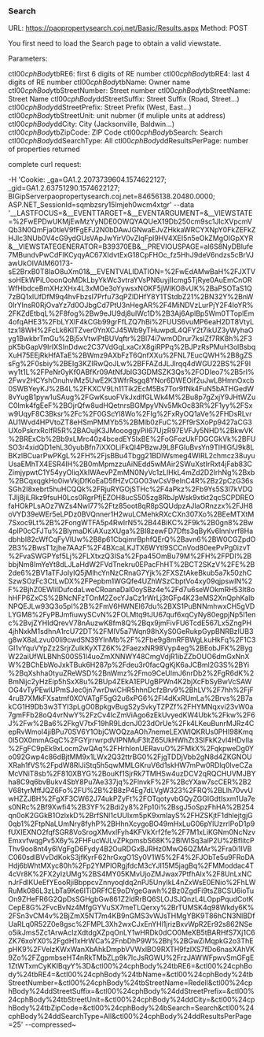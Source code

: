 ### Search ###

URL: https://paopropertysearch.coj.net/Basic/Results.aspx
Method: POST

You first need to load the Search page to obtain a valid viewstate.


Parameters:

ctl00$cphBody$tbRE6: first 6 digits of RE number
ctl00$cphBody$tbRE4: last 4 digits of RE number
ctl00$cphBody$tbName: Owner name
ctl00$cphBody$tbStreetNumber:  Street number
ctl00$cphBody$tbStreetName: Street Name
ctl00$cphBody$ddStreetSuffix: Street Suffix (Road, Street...)
ctl00$cphBody$ddStreetPrefix: Street Prefix (West, East...)
ctl00$cphBody$tbStreetUnit: unit nubmer (if muliple units at address)
ctl00$cphBody$ddCity: City (Jacksonville, Baldwin...)
ctl00$cphBody$tbZipCode: ZIP Code
ctl00$cphBody$bSearch: Search
ctl00$cphBody$ddSearchType: All
ctl00$cphBody$ddResultsPerPage: number of properties returned


complete curl request:

-H 'Cookie: _ga=GA1.2.2073739604.1574622127; _gid=GA1.2.63751290.1574622127; BIGipServerpaopropertysearch.coj.net=84656138.20480.0000; ASP.NET_SessionId=sqmbzsry15lmjeh0wcm4xtgr' --data '__LASTFOCUS=&__EVENTTARGET=&__EVENTARGUMENT=&__VIEWSTATE=%2FwEPDwUKMjEwMzYyNDE0OWQYAQUeX19Db250cm9sc1JlcXVpcmVQb3N0QmFja0tleV9fFgEFJ2N0bDAwJGNwaEJvZHkkaWRCYXNpY0FkZEFkZHJlc3NUb0V4cG9ydGUsVApJwYirV0vZIqFpl9HV4XEI5n5eOkZMgOIGpXYR&__VIEWSTATEGENERATOR=B39370EB&__PREVIOUSPAGE=al6S8NyDBlufe7MBundvPwCdFlKCyqyAC67XIdvtExG18CpFHOc_fz5HhJ9deV6ndzs5cBrVJawUkOlVAlM60173-sE2BrxB0T8IaO8uXm01&__EVENTVALIDATION=%2FwEdAMwBaH%2FJXTVsoHEkWPiL0oonQoMDkLbyYkWc3vtraYVsPN6uyjIIcmg5TjRye0AuEmCnORWfHbdceBmXHzXHx4L3xMOe3oYywsxNOKF5jWlKO8vUK%2BaPSOTaS1Q7zBQ1xlUfDfM9q4hvFbzsI7Prfu73qPZlDHfY8Y1TStdbZ21%2BN32Y%2BnW0IrYInsR0RjOvaYz7d0OJbgCd7PtU3nHegAR%2F4MiNDVzLurPjY2F4IoYR%2FKZdEtbqL%2F8fog%2Bw9eJU9dj8uIWc1D%2B3Aj6AplBp5Wm0TToplEm4ofqAHE3%2FbLYXlF4kCGb99grFfLZQ7hBi%2FUUS6vuMP6eaH2DT8VtyLtzx18WH%2FcLk6KlTZver0YnXCJ45Wb9yTHuwpdL4QFY2t7ikUZ3yWyhaOyg1BwkbrTmGu%2Bj5xVtwlPtBUVqftr%2Bl74i7wmODrur7ksIZf7RK8h%2F3pK5bGapV9IrIXSInDdwc2C37VdGqLxaCrX8giRPPq%2BJPzRsPMuH3olBsbqXuH75EEjRkHfATaE%2BWmz9AXbFzT6QnfXXu%2FNL7EucQWH%2B8gZSsFg%2F0sbiy%2BEIg3KZIRwQoJLw%2BFFAZdJLJlrqq4dWGU22BS%2F9Iwy1t1L%2FPeNr0yKf0ABfKr09AtNfJbIG3GDMSZK3Qs%2FODIeo7%2B5rI%2Fwv2HCYshOnuhviMz5UwE2K3WfrRsgq8YNor6DWEOif2uJwL8HmnOxcb0SWBYeyKJ%2B4L%2FKXCV9Lh11Tik2EcM5Bs7Tor9fNk4FuN5bATHGedW8vYugB1pyw1uSAug%2FGwKsuoFVkJxdlfGLWk4M%2Bu8p7gZxjY9JHtWZuC0Imk4fgEeF%2BOjrQfw8udHQetnrsBGMpyVNv5MkOc83R%2F1yy%2FSxw9UqyF8C3Bksr%2Fc%2F0GScYl8Wo%2FIg%2FxRyOQ1aVe%2FHDsRLvrAU1Wvd4HPVtoZT8eHSmPMMYb5%2BMlb0zFuC%2Ff9rSXoPp9427aCG3UXoPskrxRcIfR5R%2BAOujK3JMoooggyPiI67UjzR97EVFJy5NHD%2BkwVK%2BRExCb%2Bb9xLMrc40z4bcedEY5IxBE%2FoGFozUkFDGCGkVk%2BFUSO3r4xidQD1ehL30yubBfn7iXXOLiFkQl4PBzwJ9L8FGIuBvsYn9TlHlGfJ9k8LBKzlBCuarPwPKgL%2FH%2FjsBBu4Tbgg21BDlWsmeg4WIRL2chmcz38uyuUsaEMhTX4ESR4IH%2B0mMpmzzuAiNEdd5wMAir2SWuXstIrRxt4jFab83CZimjypwtC1Y54yyOliqXkIWAevPZmMN0NyVc1zLlHkL4mZd2D2IrhNg%2Bxb%2BCqxqgkHo0iwVkjDfKoEaD5fHZvCGO03wCsV9eInC4R%2Bz2pCzG36sSGh2I8xebrt5huHCQQk%2FRjuRYGOjSTHc%2F4aPkz%2Fb9Ys5S3l7kVDQTJIj8jiLRkz9fsuH0Lcs0RgrPfjEZOH8ucS505zg8RbJpWsk9xtkt2qcSCPDREOfaHOkPLsAOz7WZs4Nwl77%2Ftz85oot8qR8pSQUdpzAJlaORnzzx%2FJH8oVYD39eWEr5eLPDz0BVQnner1H2wuLCMehkRXcCXn307Xo%2BEeMTXtM7Sxoc9Lt%2B%2FongWTFA5p4RwIrN5%2B44BiKC%2F9k%2B0gn8%2Bw4plP0cCFJTu%2BlymaDKiAXuzXUga%2BI8zewFD7Dfts3qByKv6lnnlvrf8HadbhbI82cWfCqFyVlUw%2B8p61CbqimrBphfQErQ%2Bavn6%2BW0CGZpdO2B3%2BwsT1zjhe7AAzF%2F4BXcaLKJTX6WYtI9SCCnVod80eePvPg0izvT%2FvaSWGPYsf5Lj%2FLXtxzQ3ISa%2Fpa45OmBu79M%2FH%2FPDl%2BbbjNm8ImYeYt8dLJLaHdW2FVdTnekru0EPacFhHT%2BCT2SKzV%2FE%2B2de6%2BV1aTFJoIyIQ5jMlhcYnNzCRnaG7Yjk%2FXSZtAkeBkub5a7k50zhCSzwSOzFc3CtLwDX%2FPepbm1WGQfe4UZhWSzCbptVo4xy09qjpswIN%2F%2BjhZ0EWlilDufcdaLweCRoanaDaI0oySBz4e%2Fd7u6seWOkmRH53It8ohHFP6ZxCS%2BNcNFzTOnM2ZocYJaCz1rWrLj3tGFp4K23eMS2XnQphKalbNPQEJLw93Q3o5pl%2B%2FmV6HWNEl67du%2BXS1PuBNNmhwxCH5gVDLYGM8%2FyPBJmfiuwySCvN%2FOLMtq9tJU67quf6xqCyNy80egpjNp5l1enc%2BvjZYHIdQrevV78nAuzwK8fm8Q%2Bqx9jmFivFU6TcdE567Lx5ZngPH4jhNxkM1sdhnA1rcU72DT%2FMIV5a7Wqn98hXyS0GeRukpGypBNRBzIUB3g8wX8aLzvu00Ii9cwdSN39YInMb%2F%2Fbe9g8mRFBWgLkuHkFq%2F1C3GI1vYquVYpZz2SrjrZulkKyXTZ6K%2FaezxNR98Vyp4eg%2BEobJFK%2BygW22aiUfWLBNhS00S51I4uoZmXNNWY48CmgVdjR1ibZZbOUO6dmGxNnXW%2BChEbWoJxkTBuk6H287p%2Fdeu3r0facQgKjK6aJCBml2G3S%2BYi%2BqXshha0tyuZReWSD%2BnWmz%2Fmo9CeUImJ6nrDb2%2FgR6dK%2BmNijc2yHzEip5hSxX8u%2BUp4ZEkA1EPUgBPWn4K2bjXcFbSyBwVcSAWOG4vTyPEwlUPmSJec0jn7wrDwiCHR5hhnDcfzBrv9%2BhLV%2F7hh%2FjF4ruB7XMkFXsatmf0XOVATgF5gG2u6xPG6%2Fl4dKxRUmLa%2Brvs%2B7akCG1H9Db3w3TYI3pLgO0BpkgvBugS2ySvkyTZPZf%2FHYMNqxvi23vW0a7gmFFb28oQ4vrNwY%2FzCv4IcZmViAgo6zEkUvyedKW4Ubk%2Fkw%2F6J%2Fw%2Ba6%2FkgV7txF19hR9LdcnJ023dOrUe%2Fk4LKeuBunrMJRz4CepRvWmoI4jiBPu70SV6Y1ObjCWOQzaAOh7nemeLEXWIQKRUs0PHI98Kmq0I5OX0mmAGqC%2FGYjrrwrpdVIPNMuF3ltZ65UkHWhZt3SIFkK2vl4HDvlIa%2FgFC9pEk9xLocm2wQAq%2FHrhIonUERavuO%2FMkX%2FqkpweDg0Yo092Gwp4c86dBjtMM9x1LWx2Q32ttrBG0%2FjgTDDjVbb2gN8d4ZKGNOUXRah1fVS%2FpdW8RIJiStq5h5qwMMLGKruV6d1skHW7mPw0RDlq0lveCZaMcVNiT8sb%2F810XBYG%2BouKf1SjrRk7TMHSw4uzDCV2qRQCHUVMJBYha8C9q6bvBukv4SbY8Pu7Ae337jq%2FlnvkF%2F%2BcYXaw7scCER%2B2V68tyrMffJQZ6Fo%2FU%2B%2B8zP4Eg7dLVgW323%2FRQ%2BLlh70vvUwHZZJBH%2FgXF3CW62J74ukPZyFt%2FOTqotyvbGQyZGGIGdtIsxm1Ua7es0NRc%2Bf9Xwfi4%2B3YF%2Bdi2y8%2Fp10i%2BsgJ5oSpzFhHA%2B254qn0oK2GGkB1OzlxkD%2BrfSNl1cUUIxm5pK9xmIayS%2FHZSKjtF1dhlejtgjG0qb1%2FtpNaLUmNry8fyhP%2BHhnXcygoBO49mHxLuG06pYlUzrrlPoD1p9fUXIEXNO2fqfSGR8VoSrogXMvxlFyh4KFVkXrf2fe%2F7M1xLiKGNm0NcNzvEmxvfwqgPv5X6y%2FHFucWJLvZPkpmsbS68K%2BlWlSq3alP2U%2BflitcPThv9oo8nt4y6IVgFgD6Fydy4B2OuRDGxBJRHz0MwQ6QZMAr%2Fra0i1IVBC060sdlBVvDdKokS3jfKyrF62hrGxgO1Sy0V1W5%2F4%2FJObTe5u9FRoDAHdj6bWhtMXyc80h%2Fp2YMPlORgjfdcM3cYJI15M5jagBq%2FMModdac4T4cVr8K%2FX2yIzUMg%2BS4MY05KMvUjoZMJwax7PtfhAlx%2F8UnLxNCnJrFdlKUeEfYEooRjiBbppcvZnnyoqldq2nPJ5UnyIkL4nZxWsE0ENio%2FhLWRuMk086L3zLbTa9Ke6ITiDRFfCE9oDYgeGawh%2Bz0ZgdFi9tsZ8CSU6ioTuOn9ZHeFR6G2QpDsSGHgbGw861Z2ldRrBQ6SLOJSJQnzL4LOppPqudCotKCepE8G%2FvcBvNz4MfgGYVuSX7meTLQerxy%2BrTUMSK4q98Wkdy6K%2FSn3vCM4v%2BjZmX5NT7m4KB9nGMS3vWJsTHMgYBK9T86hCN3NlBDfUaRLq0R52Z0e8gsc%2FMPL3Xh2wxCJxEnYHl1jrizBxvWpR2Er92s862NSeo5ikJms5Zc1ArwAcIzXdtdgXZpqOnLY1wHRDk0dCO0MeXB5tBARHfS7Xj1C6ZK76xoYX0%2FgdH1xHrWCa%2FnbDhP9W%2Bhj%2BGwZiMqpkG2o3ThEpHK9%2FVelzKWxWanXbAhkDmpbVVWxlBO9RXTH9fzIXS7fDo6nasXAhVK9Zo%2FZgpmbseHT4nRkTMbZLp9k7lcJsRGWU%2FrzJAWWFpwvSmGFgE1ZtWTxmCyKKIBqyY%3D&ctl00%24cphBody%24tbRE6=&ctl00%24cphBody%24tbRE4=&ctl00%24cphBody%24tbName=&ctl00%24cphBody%24tbStreetNumber=&ctl00%24cphBody%24tbStreetName=Redell&ctl00%24cphBody%24ddStreetSuffix=&ctl00%24cphBody%24ddStreetPrefix=&ctl00%24cphBody%24tbStreetUnit=&ctl00%24cphBody%24ddCity=&ctl00%24cphBody%24tbZipCode=&ctl00%24cphBody%24bSearch=Search&ctl00%24cphBody%24ddSearchType=All&ctl00%24cphBody%24ddResultsPerPage=25' --compressed~